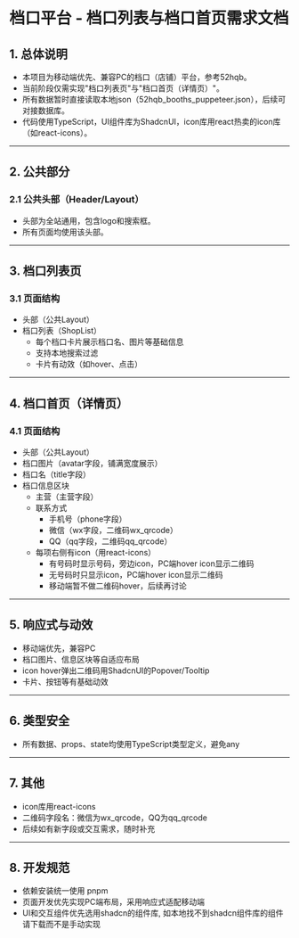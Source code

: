 # 档口平台 - 档口列表与档口首页需求文档

## 1. 总体说明

- 本项目为移动端优先、兼容PC的档口（店铺）平台，参考52hqb。
- 当前阶段仅需实现"档口列表页"与"档口首页（详情页）"。
- 所有数据暂时直接读取本地json（52hqb_booths_puppeteer.json），后续可对接数据库。
- 代码使用TypeScript，UI组件库为ShadcnUI，icon库用react热卖的icon库（如react-icons）。

---

## 2. 公共部分

### 2.1 公共头部（Header/Layout）

- 头部为全站通用，包含logo和搜索框。
- 所有页面均使用该头部。

---

## 3. 档口列表页

### 3.1 页面结构

- 头部（公共Layout）
- 档口列表（ShopList）
  - 每个档口卡片展示档口名、图片等基础信息
  - 支持本地搜索过滤
  - 卡片有动效（如hover、点击）

---

## 4. 档口首页（详情页）

### 4.1 页面结构

- 头部（公共Layout）
- 档口图片（avatar字段，铺满宽度展示）
- 档口名（title字段）
- 档口信息区块
  - 主营（主营字段）
  - 联系方式
    - 手机号（phone字段）
    - 微信（wx字段，二维码wx_qrcode）
    - QQ（qq字段，二维码qq_qrcode）
  - 每项右侧有icon（用react-icons）
    - 有号码时显示号码，旁边icon，PC端hover icon显示二维码
    - 无号码时只显示icon，PC端hover icon显示二维码
    - 移动端暂不做二维码hover，后续再讨论

---

## 5. 响应式与动效

- 移动端优先，兼容PC
- 档口图片、信息区块等自适应布局
- icon hover弹出二维码用ShadcnUI的Popover/Tooltip
- 卡片、按钮等有基础动效

---

## 6. 类型安全

- 所有数据、props、state均使用TypeScript类型定义，避免any

---

## 7. 其他

- icon库用react-icons
- 二维码字段名：微信为wx_qrcode，QQ为qq_qrcode
- 后续如有新字段或交互需求，随时补充

---

## 8. 开发规范

- 依赖安装统一使用 pnpm 
- 页面开发优先实现PC端布局，采用响应式适配移动端 
- UI和交互组件优先选用shadcn的组件库, 如本地找不到shadcn组件库的组件请下载而不是手动实现